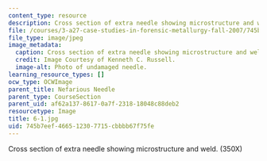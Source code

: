 ```yaml
---
content_type: resource
description: Cross section of extra needle showing microstructure and weld. (350X)
file: /courses/3-a27-case-studies-in-forensic-metallurgy-fall-2007/745b7eef466512307715cbbbb67f75fe_6-1.jpg
file_type: image/jpeg
image_metadata:
  caption: Cross section of extra needle showing microstructure and weld. (350X)
  credit: Image Courtesy of Kenneth C. Russell.
  image-alt: Photo of undamaged needle.
learning_resource_types: []
ocw_type: OCWImage
parent_title: Nefarious Needle
parent_type: CourseSection
parent_uid: af62a137-8617-0a7f-2318-18048c88deb2
resourcetype: Image
title: 6-1.jpg
uid: 745b7eef-4665-1230-7715-cbbbb67f75fe
---
```

Cross section of extra needle showing microstructure and weld. (350X)

